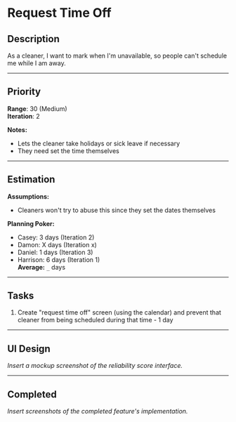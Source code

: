 # Request Time Off

## Description

As a cleaner, I want to mark when I'm unavailable, so people can't schedule me while I am away.

---

## Priority 

**Range**: 30 (Medium)   
**Iteration**: 2

**Notes:**
- Lets the cleaner take holidays or sick leave if necessary
- They need set the time themselves

---

## Estimation

**Assumptions:**
- Cleaners won't try to abuse this since they set the dates themselves

**Planning Poker:**
- Casey: 3 days (Iteration 2)  
- Damon: X days (Iteration x)  
- Daniel: 1 days (Iteration 3)
- Harrison: 6 days (Iteration 1)  
**Average:** `_` days 

--------------------------

## Tasks
1. Create "request time off" screen (using the calendar) and prevent that cleaner from being scheduled during that time - 1 day

---

## UI Design
*Insert a mockup screenshot of the reliability score interface.*

---

## Completed
*Insert screenshots of the completed feature's implementation.*
